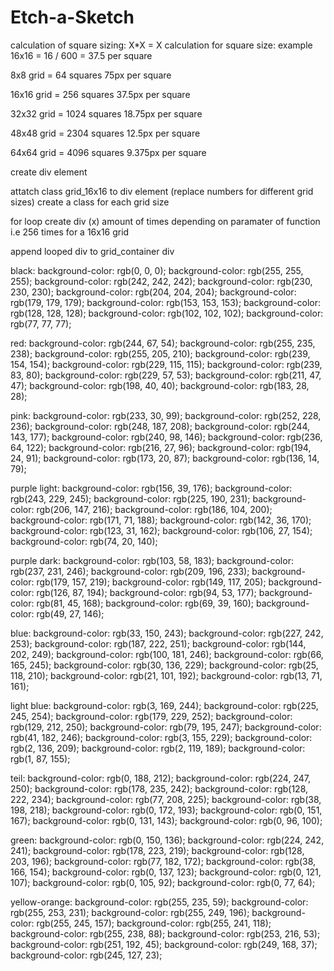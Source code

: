 # Etch-a-Sketch

calculation of square sizing: X\*X = X
calculation for square size: example 16x16 = 16 / 600 = 37.5 per square

8x8 grid = 64 squares 75px per square

16x16 grid = 256 squares 37.5px per square

32x32 grid = 1024 squares 18.75px per square

48x48 grid = 2304 squares 12.5px per square

64x64 grid = 4096 squares 9.375px per square

create div element

attatch class grid_16x16 to div element (replace numbers for different grid sizes)
create a class for each grid size

for loop create div (x) amount of times depending on paramater of function i.e 256 times for a 16x16 grid

append looped div to grid_container div

black:
background-color: rgb(0, 0, 0);
background-color: rgb(255, 255, 255);
background-color: rgb(242, 242, 242);
background-color: rgb(230, 230, 230);
background-color: rgb(204, 204, 204);
background-color: rgb(179, 179, 179);
background-color: rgb(153, 153, 153);
background-color: rgb(128, 128, 128);
background-color: rgb(102, 102, 102);
background-color: rgb(77, 77, 77);

red:
background-color: rgb(244, 67, 54);
background-color: rgb(255, 235, 238);
background-color: rgb(255, 205, 210);
background-color: rgb(239, 154, 154);
background-color: rgb(229, 115, 115);
background-color: rgb(239, 83, 80);
background-color: rgb(229, 57, 53);
background-color: rgb(211, 47, 47);
background-color: rgb(198, 40, 40);
background-color: rgb(183, 28, 28);

pink:
background-color: rgb(233, 30, 99);
background-color: rgb(252, 228, 236);
background-color: rgb(248, 187, 208);
background-color: rgb(244, 143, 177);
background-color: rgb(240, 98, 146);
background-color: rgb(236, 64, 122);
background-color: rgb(216, 27, 96);
background-color: rgb(194, 24, 91);
background-color: rgb(173, 20, 87);
background-color: rgb(136, 14, 79);

purple light:
background-color: rgb(156, 39, 176);
background-color: rgb(243, 229, 245);
background-color: rgb(225, 190, 231);
background-color: rgb(206, 147, 216);
background-color: rgb(186, 104, 200);
background-color: rgb(171, 71, 188);
background-color: rgb(142, 36, 170);
background-color: rgb(123, 31, 162);
background-color: rgb(106, 27, 154);
background-color: rgb(74, 20, 140);

purple dark:
background-color: rgb(103, 58, 183);
background-color: rgb(237, 231, 246);
background-color: rgb(209, 196, 233);
background-color: rgb(179, 157, 219);
background-color: rgb(149, 117, 205);
background-color: rgb(126, 87, 194);
background-color: rgb(94, 53, 177);
background-color: rgb(81, 45, 168);
background-color: rgb(69, 39, 160);
background-color: rgb(49, 27, 146);

blue:
background-color: rgb(33, 150, 243);
background-color: rgb(227, 242, 253);
background-color: rgb(187, 222, 251);
background-color: rgb(144, 202, 249);
background-color: rgb(100, 181, 246);
background-color: rgb(66, 165, 245);
background-color: rgb(30, 136, 229);
background-color: rgb(25, 118, 210);
background-color: rgb(21, 101, 192);
background-color: rgb(13, 71, 161);

light blue:
background-color: rgb(3, 169, 244);
background-color: rgb(225, 245, 254);
background-color: rgb(179, 229, 252);
background-color: rgb(129, 212, 250);
background-color: rgb(79, 195, 247);
background-color: rgb(41, 182, 246);
background-color: rgb(3, 155, 229);
background-color: rgb(2, 136, 209);
background-color: rgb(2, 119, 189);
background-color: rgb(1, 87, 155);

teil:
background-color: rgb(0, 188, 212);
background-color: rgb(224, 247, 250);
background-color: rgb(178, 235, 242);
background-color: rgb(128, 222, 234);
background-color: rgb(77, 208, 225);
background-color: rgb(38, 198, 218);
background-color: rgb(0, 172, 193);
background-color: rgb(0, 151, 167);
background-color: rgb(0, 131, 143);
background-color: rgb(0, 96, 100);

green:
background-color: rgb(0, 150, 136);
background-color: rgb(224, 242, 241);
background-color: rgb(178, 223, 219);
background-color: rgb(128, 203, 196);
background-color: rgb(77, 182, 172);
background-color: rgb(38, 166, 154);
background-color: rgb(0, 137, 123);
background-color: rgb(0, 121, 107);
background-color: rgb(0, 105, 92);
background-color: rgb(0, 77, 64);

yellow-orange:
background-color: rgb(255, 235, 59);
background-color: rgb(255, 253, 231);
background-color: rgb(255, 249, 196);
background-color: rgb(255, 245, 157);
background-color: rgb(255, 241, 118);
background-color: rgb(255, 238, 88);
background-color: rgb(253, 216, 53);
background-color: rgb(251, 192, 45);
background-color: rgb(249, 168, 37);
background-color: rgb(245, 127, 23);
